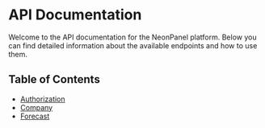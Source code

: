 # API Documentation

Welcome to the API documentation for the NeonPanel platform. Below you can find detailed information about the available endpoints and how to use them.

## Table of Contents
- [Authorization](resources/Authorization.md)
- [Company](resources/Company.md)
- [Forecast](resources/Forecast.md)